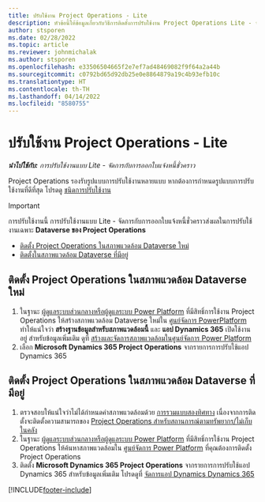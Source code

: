 ```yaml
---
title: ปรับใช้งาน Project Operations - Lite
description: หัวข้อนี้ให้ข้อมูลเกี่ยวกับวิธีการติดตั้งการปรับใช้งาน Project Operations Lite - จัดการกับการออกใบแจ้งหนี้ชั่วคราว
author: stsporen
ms.date: 02/28/2022
ms.topic: article
ms.reviewer: johnmichalak
ms.author: stsporen
ms.openlocfilehash: e33506504665f2e7ef7ad48469082f9f64a2a44b
ms.sourcegitcommit: c0792bd65d92db25e0e8864879a19c4b93efb10c
ms.translationtype: HT
ms.contentlocale: th-TH
ms.lasthandoff: 04/14/2022
ms.locfileid: "8580755"
---
```

# <a name="deploy-project-operations---lite"></a>ปรับใช้งาน Project Operations - Lite

_**นำไปใช้กับ:** การปรับใช้งานแบบ Lite - จัดการกับการออกใบแจ้งหนี้ชั่วคราว_



Project Operations รองรับรูปแบบการปรับใช้งานหลายแบบ หากต้องการกำหนดรูปแบบการปรับใช้งานที่ดีที่สุด โปรดดู [ชนิดการปรับใช้งาน](determine-deployment-type.md)


> [!IMPORTANT]
> การปรับใช้งานนี้ การปรับใช้งานแบบ Lite - จัดการกับการออกใบแจ้งหนี้ชั่วคราวส่งผลในการปรับใช้งานเฉพาะ **Dataverse ของ Project Operations**

- [ติดตั้ง Project Operations ในสภาพแวดล้อม Dataverse ใหม่](#new)
- [ติดตั้งในสภาพแวดล้อม Dataverse ที่มีอยู่](#existing)



## <a name="install-project-operations-to-a-new-dataverse-environment"></a><a name="new"></a>ติดตั้ง Project Operations ในสภาพแวดล้อม Dataverse ใหม่

1. ในฐานะ [ผู้ดูแลระบบส่วนกลางหรือผู้ดูแลระบบ Power Platform](/power-platform/admin/global-service-administrators-can-administer-without-license) ที่มีสิทธิ์การใช้งาน Project Operations ให้สร้างสภาพแวดล้อม Dataverse ใหม่ใน [ศูนย์จัดการ PowerPlatform](https://admin.powerplatform.com) ทำให้แน่ใจว่า **สร้างฐานข้อมูลสำหรับสภาพแวดล้อมนี้** และ **แอป Dynamics 365** เปิดใช้งานอยู่ สำหรับข้อมูลเพิ่มเติม ดูที่ [สร้างและจัดการสภาพแวดล้อมในศูนย์จัดการ Power Platform](/power-platform/admin/create-environment#create-an-environment-in-the-power-platform-admin-center)
2. เลือก **Microsoft Dynamics 365 Project Operations** จากรายการการปรับใช้แอป Dynamics 365


## <a name="install-project-operations-to-an-existing-dataverse-environment"></a><a name="existing"></a>ติดตั้ง Project Operations ในสภาพแวดล้อม Dataverse ที่มีอยู่
1. ตรวจสอบให้แน่ใจว่าไม่ได้กำหนดค่าสภาพแวดล้อมด้วย [การรวมแบบสองทิศทาง](/dynamics365/fin-ops-core/dev-itpro/data-entities/dual-write/dual-write-overview) เนื่องจากการติดตั้งจะติดตั้งความสามารถของ [Project Operations สำหรับสถานการณ์ตามทรัพยากร/ไม่เก็บในคลัง](project-operations-integrated-deployment-overview.md)
2. ในฐานะ [ผู้ดูแลระบบส่วนกลางหรือผู้ดูแลระบบ Power Platform](/power-platform/admin/global-service-administrators-can-administer-without-license) ที่มีสิทธิ์การใช้งาน Project Operations ให้ค้นหาสภาพแวดล้อมใน [ศูนย์จัดการ Power Platform](https://admin.powerplatform.com) ที่คุณต้องการติดตั้ง Project Operations
3. ติดตั้ง **Microsoft Dynamics 365 Project Operations** จากรายการการปรับใช้แอป Dynamics 365 สำหรับข้อมูลเพิ่มเติม โปรดดูที่ [จัดการแอป Dynamics Dynamics 365](/power-platform/admin/manage-apps)




[!INCLUDE[footer-include](../includes/footer-banner.md)]
